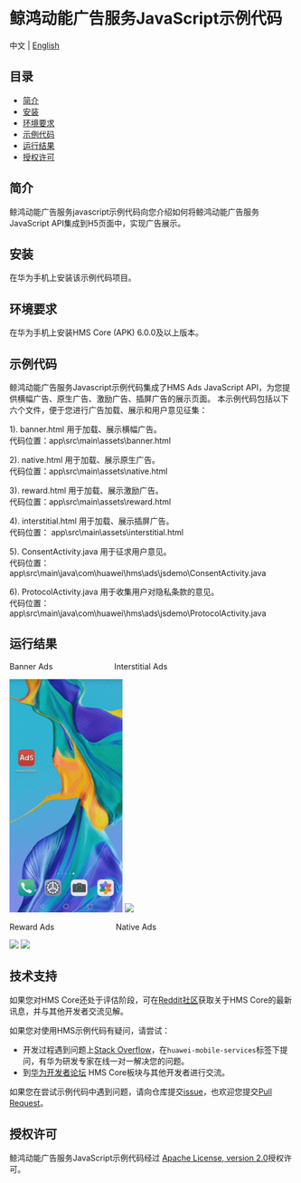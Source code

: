 # 鲸鸿动能广告服务JavaScript示例代码
中文 | [English](README.md)
## 目录

 * [简介](#简介)
 * [安装](#安装)
 * [环境要求](#环境要求)
 * [示例代码](#示例代码)
 * [运行结果](#运行结果)
 * [授权许可](#授权许可)


## 简介
鲸鸿动能广告服务javascript示例代码向您介绍如何将鲸鸿动能广告服务JavaScript API集成到H5页面中，实现广告展示。

## 安装
在华为手机上安装该示例代码项目。

## 环境要求
在华为手机上安装HMS Core (APK) 6.0.0及以上版本。

## 示例代码
鲸鸿动能广告服务Javascript示例代码集成了HMS Ads JavaScript API，为您提供横幅广告、原生广告、激励广告、插屏广告的展示页面。
本示例代码包括以下六个文件，便于您进行广告加载、展示和用户意见征集：

1). banner.html
用于加载、展示横幅广告。
<br>代码位置：app\src\main\assets\banner.html</br>
    
2). native.html
用于加载、展示原生广告。
<br>代码位置：app\src\main\assets\native.html</br>
    
3). reward.html
用于加载、展示激励广告。
<br>代码位置：app\src\main\assets\reward.html</br>
	
4). interstitial.html
用于加载、展示插屏广告。
<br>代码位置： app\src\main\assets\interstitial.html</br>

5). ConsentActivity.java
用于征求用户意见。
<br>代码位置：app\src\main\java\com\huawei\hms\ads\jsdemo\ConsentActivity.java</br>
    
6). ProtocolActivity.java
用于收集用户对隐私条款的意见。
<br>代码位置：app\src\main\java\com\huawei\hms\ads\jsdemo\ProtocolActivity.java</br>

## 运行结果
Banner Ads&emsp;&emsp;&emsp;&emsp;&emsp;&emsp;&emsp;&ensp; Interstitial Ads

<img src=result/Banner.gif width=200>  <img src=result/Interstitial.gif width=200>

Reward Ads&emsp;&emsp;&emsp;&emsp;&emsp;&emsp;&emsp;&ensp; Native Ads

<img src=result/Reward.gif width=200>   <img src=/result/Native.gif width=200>

## 技术支持
如果您对HMS Core还处于评估阶段，可在[Reddit社区](https://www.reddit.com/r/HuaweiDevelopers/)获取关于HMS Core的最新讯息，并与其他开发者交流见解。

如果您对使用HMS示例代码有疑问，请尝试：
- 开发过程遇到问题上[Stack Overflow](https://stackoverflow.com/questions/tagged/huawei-mobile-services)，在`huawei-mobile-services`标签下提问，有华为研发专家在线一对一解决您的问题。
- 到[华为开发者论坛](https://forums.developer.huawei.com/forumPortal/en/home?fid=0101187876626530001) HMS Core板块与其他开发者进行交流。

如果您在尝试示例代码中遇到问题，请向仓库提交[issue](https://github.com/HMS-Core/hms-ads-demo-javascript/issues)，也欢迎您提交[Pull Request](https://github.com/HMS-Core/hms-ads-demo-javascript/pulls)。

##  授权许可
鲸鸿动能广告服务JavaScript示例代码经过 [Apache License, version 2.0](http://www.apache.org/licenses/LICENSE-2.0)授权许可。

